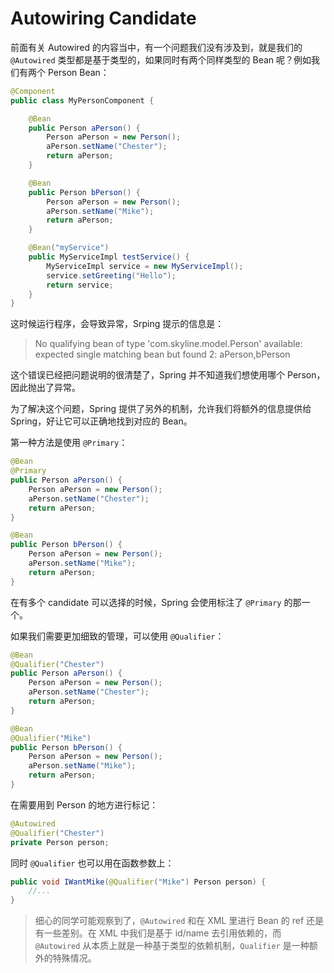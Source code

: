 Autowiring Candidate
====================

前面有关 Autowired 的内容当中，有一个问题我们没有涉及到，就是我们的 `@Autowired` 类型都是基于类型的，如果同时有两个同样类型的 Bean 呢？例如我们有两个 Person Bean：

```java
@Component
public class MyPersonComponent {

    @Bean
    public Person aPerson() {
        Person aPerson = new Person();
        aPerson.setName("Chester");
        return aPerson;
    }

    @Bean
    public Person bPerson() {
        Person aPerson = new Person();
        aPerson.setName("Mike");
        return aPerson;
    }

    @Bean("myService")
    public MyServiceImpl testService() {
        MyServiceImpl service = new MyServiceImpl();
        service.setGreeting("Hello");
        return service;
    }
}
```

这时候运行程序，会导致异常，Srping 提示的信息是：

>No qualifying bean of type 'com.skyline.model.Person' available: expected single matching bean but found 2: aPerson,bPerson

这个错误已经把问题说明的很清楚了，Spring 并不知道我们想使用哪个 Person，因此抛出了异常。

为了解决这个问题，Spring 提供了另外的机制，允许我们将额外的信息提供给 Spring，好让它可以正确地找到对应的 Bean。

第一种方法是使用 `@Primary`：

```java
@Bean
@Primary
public Person aPerson() {
    Person aPerson = new Person();
    aPerson.setName("Chester");
    return aPerson;
}

@Bean
public Person bPerson() {
    Person aPerson = new Person();
    aPerson.setName("Mike");
    return aPerson;
}
```

在有多个 candidate 可以选择的时候，Spring 会使用标注了 `@Primary` 的那一个。

如果我们需要更加细致的管理，可以使用 `@Qualifier`：

```java
@Bean
@Qualifier("Chester")
public Person aPerson() {
    Person aPerson = new Person();
    aPerson.setName("Chester");
    return aPerson;
}

@Bean
@Qualifier("Mike")
public Person bPerson() {
    Person aPerson = new Person();
    aPerson.setName("Mike");
    return aPerson;
}
```

在需要用到 Person 的地方进行标记：

```java
@Autowired
@Qualifier("Chester")
private Person person;
```

同时 `@Qualifier` 也可以用在函数参数上：

```java
public void IWantMike(@Qualifier("Mike") Person person) {
    //...
}
```

>细心的同学可能观察到了，`@Autowired` 和在 XML 里进行 Bean 的 ref 还是有一些差别。在 XML 中我们是基于 id/name 去引用依赖的，而 `@Autowired` 从本质上就是一种基于类型的依赖机制，`Qualifier` 是一种额外的特殊情况。